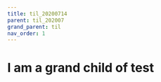 ```yaml
---
title: til_20200714
parent: til_202007
grand_parent: til
nav_order: 1
---
```


# I am a grand child of test
